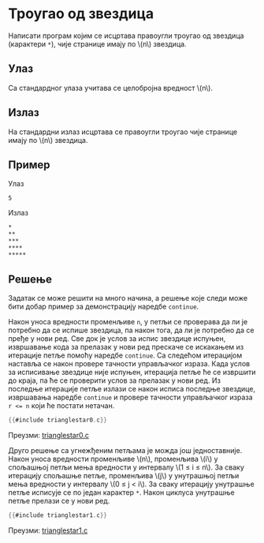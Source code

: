 # Троугао од звездица

Написати програм којим се исцртава правоугли троугао од звездица (карактери
`*`), чије странице имају по \\(n\\) звездица.

## Улаз

Са стандардног улаза учитава се целобројна вредност \\(n\\).

## Излаз

На стандардни излаз исцртава се правоугли троугао чије странице имају по \\(n\\)
звездица.

## Пример

Улаз

```text
5
```

Излаз

```text
*
**
***
****
*****
```

## Решење

Задатак се може решити на много начина, а решење које следи може бити добар
пример за демонстрацију наредбе `continue`.

Након уноса вредности променљиве `n`, у петљи се проверава да ли је потребно да
се испише звездица, па након тога, да ли је потребно да се пређе у нови ред.
Све док је услов за испис звездице испуњен, извршавање кода за прелазак у нови
ред прескаче се искакањем из итерације петље помоћу наредбе `continue`. Са
следећом итерацијом наставља се након провере тачности управљачког израза. Када
услов за исписивање звездице није испуњен, итерација петље ће се извршити до
краја, па ће се проверити услов за прелазак у нови ред. Из последње итерације
петље излази се након исписа последње звездице, извршавања наредбе `continue` и
провере тачности управљачког израза `r <= n` који ће постати нетачан.

```c
{{#include trianglestar0.c}}
```

Преузми: [trianglestar0.c](trianglestar0.c)

Друго решење са угнежђеним петљама је можда још једноставније. Након уноса
вредности променљиве \\(n\\), променљива \\(i\\) у спољашњој петљи мења
вредности у интервалу \\(1 ≤ i ≤ n\\). За сваку итерацију спољашње петље,
променљива \\(j\\) у унутрашњој петљи мења вредности у интервалу
\\(0 ≤ j < i\\). За сваку итерацију унутрашње петље исписује се по један
карактер `*`. Након циклуса унутрашње петље прелази се у нови ред.

```c
{{#include trianglestar1.c}}
```

Преузми: [trianglestar1.c](trianglestar1.c)
